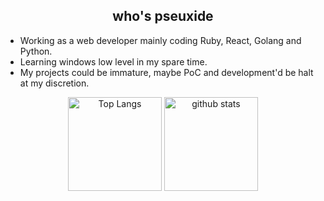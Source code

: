 <h2 align="center">who's pseuxide</h1> 

<div class="whoami">
  <ul>
    <li>
      Working as a web developer mainly coding Ruby, React, Golang and Python.
    </li>
    <li>
      Learning windows low level in my spare time.
    </li>
     <li>
      My projects could be immature, maybe PoC and development'd be halt at my discretion.
    </li>
  </ul>
</div>

<div align="center">
  
  <img alt="Top Langs" height="150px" src="https://github-readme-stats-one-self.vercel.app/api?username=pseuxide&show_icons=true&theme=dracula&count_private=true&border_color=574666&include_all_commits=true" />
  <img alt="github stats" height="150px" src="https://github-readme-stats-one-self.vercel.app/api/top-langs/?username=pseuxide&layout=compact&theme=dracula&border_color=574666" />
  
</div>

